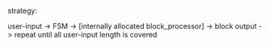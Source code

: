 
strategy:

user-input -> FSM -> [internally allocated block_processor] -> block output -> repeat until all user-input length is covered